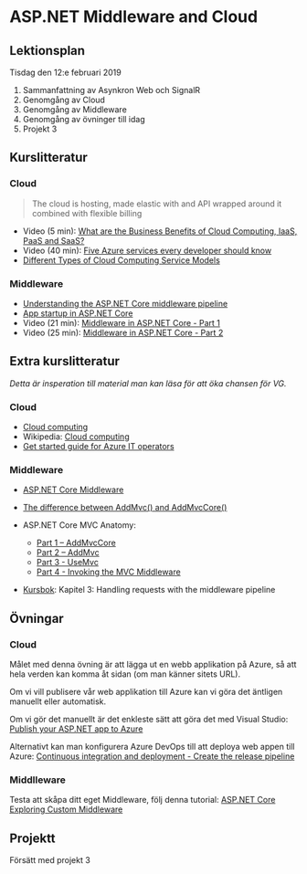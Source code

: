 # ASP.NET Middleware and Cloud 

## Lektionsplan
Tisdag den 12:e februari 2019

1. Sammanfattning av Asynkron Web och SignalR
1. Genomgång av Cloud
1. Genomgång av Middleware
1. Genomgång av övninger till idag
1. Projekt 3

## Kurslitteratur

### Cloud

> The cloud is hosting, made elastic with and API wrapped around it combined with flexible billing

* Video (5 min): [What are the Business Benefits of Cloud Computing, IaaS, PaaS and SaaS?](https://www.youtube.com/watch?v=whkyRvugqlM)
* Video (40 min): [Five Azure services every developer should know](https://channel9.msdn.com/Events/Connect/Microsoft-Connect--2018/T190)
* [Different Types of Cloud Computing Service Models](https://www.bluepiit.com/blog/different-types-of-cloud-computing-service-models/)

### Middleware
* [Understanding the ASP.NET Core middleware pipeline](https://www.thomaslevesque.com/2018/03/27/understanding-the-asp-net-core-middleware-pipeline/)
* [App startup in ASP.NET Core](https://docs.microsoft.com/en-us/aspnet/core/fundamentals/startup?view=aspnetcore-2.2)
* Video (21 min): [Middleware in ASP.NET Core - Part 1](https://www.youtube.com/watch?v=HCxAERjO4C4)
* Video (25 min): [Middleware in ASP.NET Core - Part 2](https://www.youtube.com/watch?v=A1ZmMoiBELc)

## Extra kurslitteratur
*Detta är insperation till material man kan läsa för att öka chansen för VG.*

### Cloud

* [Cloud computing](https://www.explainthatstuff.com/cloud-computing-introduction.html)
* Wikipedia: [Cloud computing](https://en.wikipedia.org/wiki/Cloud_computing)
* [Get started guide for Azure IT operators](https://docsmsftpdfs.blob.core.windows.net/guides/azure/azure-ops-guide.pdf)

### Middleware
* [ASP.NET Core Middleware](https://docs.microsoft.com/en-us/aspnet/core/fundamentals/middleware/?view=aspnetcore-2.2)
* [The difference between AddMvc() and AddMvcCore()](https://offering.solutions/blog/articles/2017/02/07/difference-between-addmvc-addmvcore/)
* ASP.NET Core MVC Anatomy:
    * [Part 1 – AddMvcCore](https://www.stevejgordon.co.uk/asp-net-core-mvc-anatomy-addmvccore)
    * [Part 2 – AddMvc](https://www.stevejgordon.co.uk/asp-net-core-anatomy-part-2-addmvc)
    * [Part 3 - UseMvc](https://www.stevejgordon.co.uk/asp-net-core-anatomy-part-3-addmvc)
    * [Part 4 - Invoking the MVC Middleware](https://www.stevejgordon.co.uk/invoking-mvc-middleware-asp-net-core-anatomy-part-4)


* [Kursbok](book.md): Kapitel 3: Handling requests with the middleware pipeline

## Övningar

### Cloud

Målet med denna övning är att lägga ut en webb applikation på Azure, så att hela verden kan komma åt sidan (om man känner sitets URL).

Om vi vill publisere vår web applikation till Azure kan vi göra det äntligen manuellt eller automatisk.

Om vi gör det manuellt är det enkleste sätt att göra det med Visual Studio:
[Publish your ASP.NET app to Azure](https://tutorials.visualstudio.com/aspnet-azure/intro)

Alternativt kan man konfigurera Azure DevOps till att deploya web appen till Azure:
[Continuous integration and deployment - Create the release pipeline](https://docs.microsoft.com/en-us/aspnet/core/azure/devops/cicd?view=aspnetcore-2.2#create-the-release-pipeline)

### Middlleware
Testa att skåpa ditt eget Middleware, följ denna tutorial: [ASP.NET Core Exploring Custom Middleware](https://adamstorr.azurewebsites.net/blog/aspnetcore-exploring-custom-middleware)

## Projektt
Försätt med projekt 3